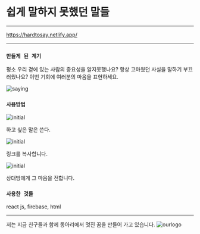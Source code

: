 # 쉽게 말하지 못했던 말들


------------

https://hardtosay.netlify.app/

------------
### `만들게 된 계기`

평소 우리 곁에 있는 사람의 중요성을 알지못했나요? 항상 고마웠던 사실을 말하기 부끄러웠나요? 이번 기회에 여러분의 마음을 표현하세요.

![saying](https://user-images.githubusercontent.com/57530375/114299300-770df300-9af5-11eb-80ca-9e6f87bb7323.png)


### `사용방법`


![initial](https://user-images.githubusercontent.com/57530375/114298792-02d25000-9af3-11eb-8702-fc7ac2db2beb.png)

하고 싶은 말은 쓴다.

![initial](https://user-images.githubusercontent.com/57530375/114298827-37460c00-9af3-11eb-959b-7cc63d58321a.png)

링크를 복사합니다.

![initial](https://user-images.githubusercontent.com/57530375/114298861-56449e00-9af3-11eb-8583-08817cecb97d.png)

상대방에게 그 마음을 전합니다.

### `사용한 것들`

react js, firebase, html

------------

저는 지금 친구들과 함께 동아리에서 멋진 꿈을 만들어 가고 있습니다.
![ourlogo](https://user-images.githubusercontent.com/57530375/114299285-6198c900-9af5-11eb-857e-e6030b33dece.png)
